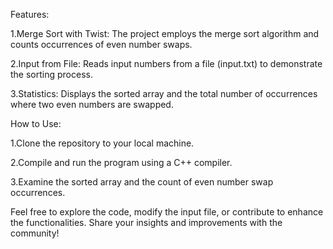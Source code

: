 Features:

1.Merge Sort with Twist: The project employs the merge sort algorithm and counts occurrences of even number swaps.

2.Input from File: Reads input numbers from a file (input.txt) to demonstrate the sorting process.

3.Statistics: Displays the sorted array and the total number of occurrences where two even numbers are swapped.

How to Use:

1.Clone the repository to your local machine.

2.Compile and run the program using a C++ compiler.

3.Examine the sorted array and the count of even number swap occurrences.

Feel free to explore the code, modify the input file, or contribute to enhance the functionalities. Share your insights and improvements with the community!
